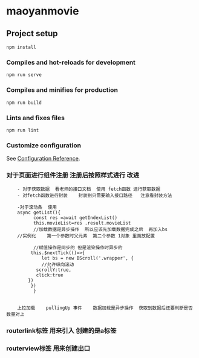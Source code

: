 # maoyanmovie

## Project setup
```
npm install
```

### Compiles and hot-reloads for development
```
npm run serve
```

### Compiles and minifies for production
```
npm run build
```

### Lints and fixes files
```
npm run lint
```

### Customize configuration
See [Configuration Reference](https://cli.vuejs.org/config/).


###  对于页面进行组件注册 注册后按照样式进行  改进  
```
    - 对于获取数据  看老师的接口文档  使用 fetch函数 进行获取数据  
    - 对fetch函数进行封装    封装到只需要输入接口路径   注意看封装方法 
```
```
    -对于滚动条  使用  
    async getList(){
          const res =await getIndexList()
          this.movieList=res .result.movieList
          //加载数据是异步操作  所以应该先加载数据完成之后  再加入bs
    //实例化    第一个参数时父元素  第二个参数 1对象 里面放配置

          //赋值操作是同步的 但是渲染操作时异步的    
         this.$nextTick(()=>{
             let bs = new BScroll('.wrapper', {
             //允许纵向滚动
           scrollY:true,
           click:true
        })
         })
          }
          
```

```
    上拉加载    pullingUp 事件    数据加载是异步操作  获取到数据后还要判断是否数量对上    
```
### routerlink标签  用来引入      创建的是a标签 
### routerview标签  用来创建出口 
